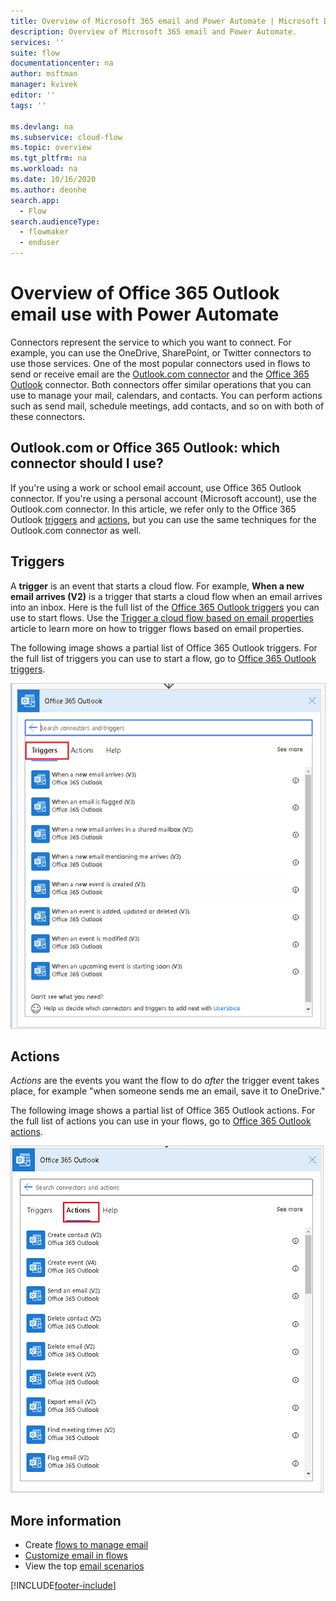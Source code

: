 ```yaml
---
title: Overview of Microsoft 365 email and Power Automate | Microsoft Docs
description: Overview of Microsoft 365 email and Power Automate.
services: ''
suite: flow
documentationcenter: na
author: msftman
manager: kvivek
editor: ''
tags: ''

ms.devlang: na
ms.subservice: cloud-flow
ms.topic: overview
ms.tgt_pltfrm: na
ms.workload: na
ms.date: 10/16/2020
ms.author: deonhe
search.app: 
  - Flow
search.audienceType: 
  - flowmaker
  - enduser
---
```

# Overview of Office 365 Outlook email use with Power Automate
<!--note from editor: Not Microsoft 365 Outlook? I can't say which is correct, I'm sorry, but I imagine it ought to match the name in email-triggers.md? Unless it doesn't have to.-->
Connectors represent the service to which you want to connect. For example, you can use the OneDrive, SharePoint, or Twitter connectors to use those services. One of the most popular connectors used in flows to send or receive email are the [Outlook.com connector](/connectors/outlook/) and the [Office 365 Outlook](/connectors/office365/#connector-in-depth) connector. Both connectors offer similar operations that you can use to manage your mail, calendars, and contacts. You can perform actions such as send mail, schedule meetings, add contacts, and so on with both of these connectors.

## Outlook.com or Office 365 Outlook: which connector should I use?

If you're using a work or school email account, use Office 365 Outlook connector. If you're using a personal account (Microsoft account), use the Outlook.com connector. In this article, we refer only to the Office 365 Outlook [triggers](/connectors/office365/#triggers) and [actions](/connectors/office365/#actions), but you can use the same techniques for the Outlook.com connector as well.

## Triggers

A **trigger** is an event that starts a cloud flow. For example, **When a new email arrives (V2)** is a trigger that starts a cloud flow when an email arrives into an inbox. Here is the full list of the [Office 365 Outlook triggers](/connectors/office365/#triggers) you can use to start flows. Use the [Trigger a cloud flow based on email properties](./email-triggers.md) article to learn more on how to trigger flows based on email properties.

The following image shows a partial list of Office 365 Outlook triggers. For the full list of triggers you can use to start a flow, go to [Office 365 Outlook triggers](/connectors/office365/#triggers).

![A screenshot of some of the Office 365 Outlook triggers.](./media/email/email-triggers.png)

## Actions

*Actions* are the events you want the flow to do *after* the trigger event takes place, for example "when someone sends me an email, save it to OneDrive."

The following image shows a partial list of Office 365 Outlook actions. For the full list of actions you can use in your flows, go to [Office 365 Outlook actions](/connectors/office365/#actions).

![A screenshot of some of the Office 365 Outlook actions.](./media/email/email-actions.png)

## More information

- Create [flows to manage email](create-email-flows.md)
- [Customize email in flows](email-customization.md)
- View the top [email scenarios](email-top-scenarios.md)


[!INCLUDE[footer-include](includes/footer-banner.md)]